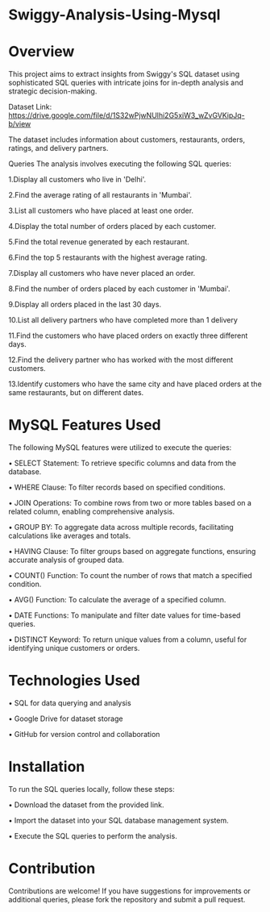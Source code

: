 # Swiggy-Analysis-Using-Mysql

# Overview
This project aims to extract insights from Swiggy's SQL dataset using sophisticated SQL queries with intricate joins for in-depth analysis and strategic decision-making.

Dataset Link: https://drive.google.com/file/d/1S32wPjwNUlhi2G5xiW3_wZvGVKipJq-b/view

The dataset includes information about customers, restaurants, orders, ratings, and delivery partners.

Queries
The analysis involves executing the following SQL queries:

1.Display all customers who live in 'Delhi'.

2.Find the average rating of all restaurants in 'Mumbai'.

3.List all customers who have placed at least one order.

4.Display the total number of orders placed by each customer.

5.Find the total revenue generated by each restaurant.

6.Find the top 5 restaurants with the highest average rating.

7.Display all customers who have never placed an order.

8.Find the number of orders placed by each customer in 'Mumbai'.

9.Display all orders placed in the last 30 days.

10.List all delivery partners who have completed more than 1 delivery

11.Find the customers who have placed orders on exactly three different days.

12.Find the delivery partner who has worked with the most different customers.

13.Identify customers who have the same city and have placed orders at the same restaurants, but on different dates.
 


# MySQL Features Used
The following MySQL features were utilized to execute the queries:

&#8226; SELECT Statement: To retrieve specific columns and data from the database.

&#8226; WHERE Clause: To filter records based on specified conditions.

&#8226; JOIN Operations: To combine rows from two or more tables based on a related column, enabling comprehensive analysis.

&#8226; GROUP BY: To aggregate data across multiple records, facilitating calculations like averages and totals.

&#8226; HAVING Clause: To filter groups based on aggregate functions, ensuring accurate analysis of grouped data.
 
&#8226; COUNT() Function: To count the number of rows that match a specified condition.

&#8226; AVG() Function: To calculate the average of a specified column.

&#8226; DATE Functions: To manipulate and filter date values for time-based queries.

&#8226; DISTINCT Keyword: To return unique values from a column, useful for identifying unique customers or orders.

# Technologies Used
&#8226; SQL for data querying and analysis
 
&#8226; Google Drive for dataset storage

&#8226; GitHub for version control and collaboration

# Installation
To run the SQL queries locally, follow these steps:

&#8226; Download the dataset from the provided link.

&#8226; Import the dataset into your SQL database management system.
 
&#8226; Execute the SQL queries to perform the analysis.

# Contribution
Contributions are welcome! If you have suggestions for improvements or additional queries, please fork the repository and submit a pull request.
